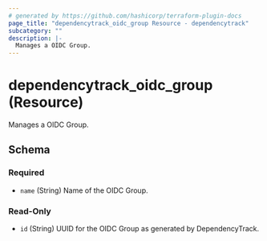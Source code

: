 ```yaml
---
# generated by https://github.com/hashicorp/terraform-plugin-docs
page_title: "dependencytrack_oidc_group Resource - dependencytrack"
subcategory: ""
description: |-
  Manages a OIDC Group.
---
```


# dependencytrack_oidc_group (Resource)

Manages a OIDC Group.



<!-- schema generated by tfplugindocs -->
## Schema

### Required

- `name` (String) Name of the OIDC Group.

### Read-Only

- `id` (String) UUID for the OIDC Group as generated by DependencyTrack.
